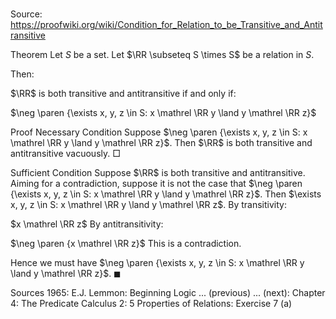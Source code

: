 # 

Source: https://proofwiki.org/wiki/Condition_for_Relation_to_be_Transitive_and_Antitransitive



Theorem
Let $S$ be a set.
Let $\RR \subseteq S \times S$ be a relation in $S$.

Then:

$\RR$ is both transitive and antitransitive
if and only if:

$\neg \paren {\exists x, y, z \in S: x \mathrel \RR y \land y \mathrel \RR z}$


Proof
Necessary Condition
Suppose $\neg \paren {\exists x, y, z \in S: x \mathrel \RR y \land y \mathrel \RR z}$.
Then $\RR$ is both transitive and antitransitive vacuously.
$\Box$


Sufficient Condition
Suppose $\RR$ is both transitive and antitransitive.
Aiming for a contradiction, suppose it is not the case that $\neg \paren {\exists x, y, z \in S: x \mathrel \RR y \land y \mathrel \RR z}$.
Then $\exists x, y, z \in S: x \mathrel \RR y \land y \mathrel \RR z$.
By transitivity:

$x \mathrel \RR z$
By antitransitivity:

$\neg \paren {x \mathrel \RR z}$
This is a contradiction.

Hence we must have $\neg \paren {\exists x, y, z \in S: x \mathrel \RR y \land y \mathrel \RR z}$.
$\blacksquare$


Sources
1965: E.J. Lemmon: Beginning Logic ... (previous) ... (next): Chapter $4$: The Predicate Calculus $2$: $5$ Properties of Relations: Exercise $7 \ \text{(a)}$




